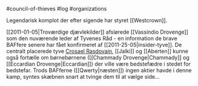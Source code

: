 #council-of-thieves #log #organizations

Legendarisk komplot der efter sigende har styret [[Westcrown]]. 
[[2011-01-05|Troværdige djævlekilder]] afslørede [[Vassindio Drovenge]] som den nuværende leder af Tyvenes Råd - en information de brave BAFfere senere har fået konfirmeret af [[2011-25-05|insider-tyve]]. De centralt placerede tyve [Crosael Rasdovain](Crosael%20Rasdovain.md), [[Jalki]] og [[Aberten]] kunne også fortælle om børnebørnene ([[Chammady Drovenge|Chammady]] og [[Eccardian Drovenge|Eccardian]]) der ville være bedstefædre i stedet for bedstefar. Trods BAFferne ([[Qwerty|næsten]]) ingen aktier havde i denne kamp, syntes skæbnen snart at tvinge dem til at vælge side...
